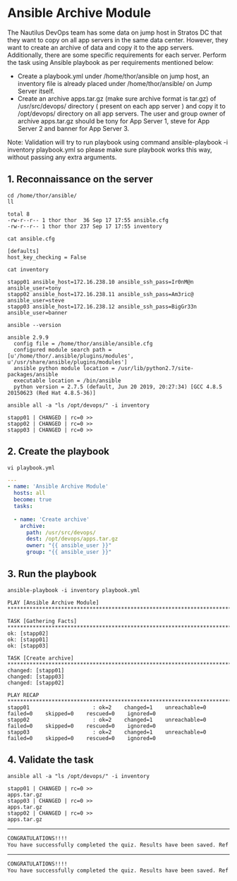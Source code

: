 # Ansible Archive Module

The Nautilus DevOps team has some data on jump host in Stratos DC that they want to copy on all app servers in the same data center. However, they want to create an archive of data and copy it to the app servers. Additionally, there are some specific requirements for each server. Perform the task using Ansible playbook as per requirements mentioned below:  
- Create a playbook.yml under /home/thor/ansible on jump host, an inventory file is already placed under /home/thor/ansible/ on Jump Server itself.
- Create an archive apps.tar.gz (make sure archive format is tar.gz) of /usr/src/devops/ directory ( present on each app server ) and copy it to /opt/devops/ directory on all app servers. The user and group owner of archive apps.tar.gz should be tony for App Server 1, steve for App Server 2 and banner for App Server 3.  

Note: Validation will try to run playbook using command ansible-playbook -i inventory playbook.yml so please make sure playbook works this way, without passing any extra arguments.  


## 1. Reconnaissance on the server
`cd /home/thor/ansible/`  
`ll`  
```console
total 8
-rw-r--r-- 1 thor thor  36 Sep 17 17:55 ansible.cfg
-rw-r--r-- 1 thor thor 237 Sep 17 17:55 inventory
```

`cat ansible.cfg`  
```console
[defaults]
host_key_checking = False
```

`cat inventory`  
```console
stapp01 ansible_host=172.16.238.10 ansible_ssh_pass=Ir0nM@n ansible_user=tony
stapp02 ansible_host=172.16.238.11 ansible_ssh_pass=Am3ric@ ansible_user=steve
stapp03 ansible_host=172.16.238.12 ansible_ssh_pass=BigGr33n ansible_user=banner
```

`ansible --version`  
```console
ansible 2.9.9
  config file = /home/thor/ansible/ansible.cfg
  configured module search path = [u'/home/thor/.ansible/plugins/modules', u'/usr/share/ansible/plugins/modules']
  ansible python module location = /usr/lib/python2.7/site-packages/ansible
  executable location = /bin/ansible
  python version = 2.7.5 (default, Jun 20 2019, 20:27:34) [GCC 4.8.5 20150623 (Red Hat 4.8.5-36)]
```

`ansible all -a "ls /opt/devops/" -i inventory`  
```ansible
stapp01 | CHANGED | rc=0 >>
stapp02 | CHANGED | rc=0 >>
stapp03 | CHANGED | rc=0 >>
```


## 2. Create the playbook
`vi playbook.yml`  

```yaml
---
- name: 'Ansible Archive Module'
  hosts: all
  become: true
  tasks:
  
  - name: 'Create archive'
    archive:
      path: /usr/src/devops/
      dest: /opt/devops/apps.tar.gz
      owner: "{{ ansible_user }}"
      group: "{{ ansible_user }}"
```


## 3. Run the playbook
`ansible-playbook -i inventory playbook.yml`  
```ansible
PLAY [Ansible Archive Module] ***************************************************************************************************************************************************************

TASK [Gathering Facts] **********************************************************************************************************************************************************************
ok: [stapp02]
ok: [stapp01]
ok: [stapp03]

TASK [Create archive] ***********************************************************************************************************************************************************************
changed: [stapp01]
changed: [stapp03]
changed: [stapp02]

PLAY RECAP **********************************************************************************************************************************************************************************
stapp01                    : ok=2    changed=1    unreachable=0    failed=0    skipped=0    rescued=0    ignored=0   
stapp02                    : ok=2    changed=1    unreachable=0    failed=0    skipped=0    rescued=0    ignored=0   
stapp03                    : ok=2    changed=1    unreachable=0    failed=0    skipped=0    rescued=0    ignored=0
```


## 4. Validate the task
`ansible all -a "ls /opt/devops/" -i inventory`  
```ansible
stapp01 | CHANGED | rc=0 >>
apps.tar.gz
stapp03 | CHANGED | rc=0 >>
apps.tar.gz
stapp02 | CHANGED | rc=0 >>
apps.tar.gz
```


---


```bash
CONGRATULATIONS!!!!
You have successfully completed the quiz. Results have been saved. Ref ID:632571571da11b53193e756f
```

---

```bash
CONGRATULATIONS!!!!
You have successfully completed the quiz. Results have been saved. Ref ID:636c23ed3e5a0305cab7427f
```
